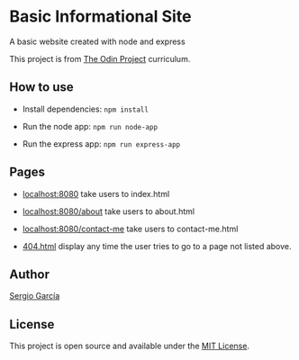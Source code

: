 # Basic Informational Site

A basic website created with node and express

This project is from [The Odin Project](https://www.theodinproject.com/lessons/nodejs-basic-informational-site) curriculum.

## How to use

- Install dependencies: ```npm install```

- Run the node app: ```npm run node-app```

- Run the express app: ```npm run express-app```

## Pages

- [localhost:8080](http://localhost:8080) take users to index.html

- [localhost:8080/about](http://localhost:8080/about) take users to about.html

- [localhost:8080/contact-me](http://localhost:8080/contact-me) take users to contact-me.html

- [404.html](http://localhost:8080/random) display any time the user tries to go to a page not listed above.

## Author

[Sergio García](https://github.com/sergiogarciiam)

## License

This project is open source and available under the [MIT License](./LICENSE).

